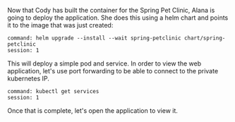 Now that Cody has built the container for the Spring Pet Clinic, Alana is going to deploy the application.  She does this using a helm chart and points it to the image that was just created:


```terminal:execute
command: helm upgrade --install --wait spring-petclinic chart/spring-petclinic
session: 1
```

This will deploy a simple pod and service.  In order to view the web application, let's use port forwarding to be able to connect to the private kubernetes IP.

```terminal:execute
command: kubectl get services
session: 1
```

Once that is complete, let's open the application to view it.
